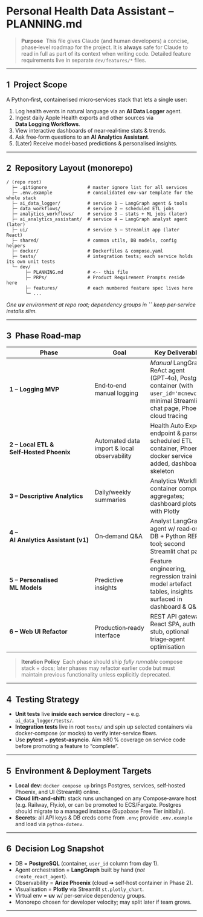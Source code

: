 # Personal Health Data Assistant – PLANNING.md

> **Purpose**  This file gives Claude (and human developers) a concise, phase‑level roadmap for the project.  It is **always** safe for Claude to read in full as part of its context when writing code.  Detailed feature requirements live in separate `dev/features/*` files.

---

## 1  Project Scope

A Python‑first, containerised micro‑services stack that lets a single user:

1. Log health events in natural language via an **AI Data Logger** agent.
2. Ingest daily Apple Health exports and other sources via **Data Logging Workflows**.
3. View interactive dashboards of near‑real‑time stats & trends.
4. Ask free‑form questions to an **AI Analytics Assistant**.
5. (Later) Receive model‑based predictions & personalised insights.

---

## 2  Repository Layout (monorepo)

```
/ (repo root)
  ├─ .gitignore               # master ignore list for all services
  ├─ .env.example             # consolidated env‑var template for the whole stack
  ├─ ai_data_logger/          # service 1 – LangGraph agent & tools
  ├─ data_workflows/          # service 2 – scheduled ETL jobs
  ├─ analytics_workflows/     # service 3 – stats + ML jobs (later)
  ├─ ai_analytics_assistant/  # service 4 – LangGraph analyst agent (later)
  ├─ ui/                      # service 5 – Streamlit app (later React)
  ├─ shared/                  # common utils, DB models, config helpers
  ├─ docker/                  # Dockerfiles & compose.yaml
  ├─ tests/                   # integration tests; each service holds its own unit tests
  └─ dev/
       ├─ PLANNING.md         # <‑‑ this file
       ├─ PRPs/               # Product Requirement Prompts reside here
       ├─ features/           # each numbered feature spec lives here
       └─ ...
```

*One ****uv**** environment at repo root; dependency groups in ****\`\`**** keep per‑service installs slim.*

---

## 3  Phase Road‑map

| Phase                                   | Goal                                        | Key Deliverables                                                                                                                           |
| --------------------------------------- | ------------------------------------------- | ------------------------------------------------------------------------------------------------------------------------------------------ |
| **1 – Logging MVP**                     | End‑to‑end manual logging                   | *Manual* LangGraph ReAct agent (GPT‑4o), Postgres container (with `user_id='mcnewcp'`), minimal Streamlit chat page, Phoenix cloud tracing |
| **2 – Local ETL & Self‑Hosted Phoenix** | Automated data import & local observability | Health Auto Export endpoint & parser, scheduled ETL container, Phoenix docker service added, dashboard skeleton                            |
| **3 – Descriptive Analytics**           | Daily/weekly summaries                      | Analytics Workflows container computes aggregates; dashboard plots with Plotly                                                             |
| **4 – AI Analytics Assistant (v1)**     | On‑demand Q&A                               | Analyst LangGraph agent w/ read‑only DB + Python REPL tool; second Streamlit chat page                                                     |
| **5 – Personalised ML Models**          | Predictive insights                         | Feature engineering, regression training, model artefact tables, insights surfaced in dashboard & Q&A                                      |
| **6 – Web UI Refactor**                 | Production‑ready interface                  | REST API gateways, React SPA, auth stub, optional triage‑agent optimisation                                                                |

> **Iteration Policy**  Each phase should ship *fully runnable* compose stack + docs; later phases may refactor earlier code but must maintain previous functionality unless explicitly deprecated.

---

## 4  Testing Strategy

- **Unit tests** live **inside each service** directory – e.g. `ai_data_logger/tests/`.
- **Integration tests** live in root `tests/` and spin up selected containers via docker‑compose (or mocks) to verify inter‑service flows.
- Use **pytest** + **pytest‑asyncio**. Aim ≥80 % coverage on service code before promoting a feature to “complete”.

---

## 5  Environment & Deployment Targets

- **Local dev:** `docker compose up` brings Postgres, services, self‑hosted Phoenix, and UI (Streamlit) online.
- **Cloud lift‑and‑shift:** stack runs unchanged on any Compose‑aware host (e.g. Railway, Fly.io), or can be promoted to ECS/Fargate.  Postgres should migrate to a managed instance (Supabase Free Tier initially).
- **Secrets:** all API keys & DB creds come from `.env`; provide `.env.example` and load via `python‑dotenv`.

---

## 6  Decision Log Snapshot

- DB = **PostgreSQL** (container, `user_id` column from day 1).
- Agent orchestration = **LangGraph** built by hand (*not* `create_react_agent`).
- Observability = **Arize Phoenix** (cloud ➜ self‑host container in Phase 2).
- Visualisation = **Plotly** via Streamlit `st.plotly_chart`.
- Virtual env = **uv** w/ per‑service dependency groups.
- Monorepo chosen for developer velocity; may split later if team grows.

---

